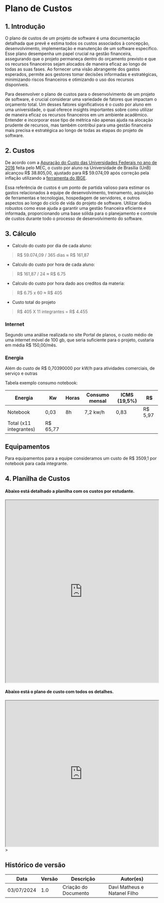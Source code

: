 # Plano de Custos

## 1. Introdução


O plano de custos de um projeto de software é uma documentação detalhada que prevê e estima todos os custos associados à concepção, desenvolvimento, implementação e manutenção de um software específico. Esse plano desempenha um papel crucial na gestão financeira, assegurando que o projeto permaneça dentro do orçamento previsto e que os recursos financeiros sejam alocados de maneira eficaz ao longo de todas as suas fases. Ao fornecer uma visão abrangente dos gastos esperados, permite aos gestores tomar decisões informadas e estratégicas, minimizando riscos financeiros e otimizando o uso dos recursos disponíveis.

Para desenvolver o plano de custos para o desenvolvimento de um projeto de software, é crucial considerar uma variedade de fatores que impactam o orçamento total. Um desses fatores significativos é o custo por aluno em uma universidade, o qual oferece insights importantes sobre como utilizar de maneira eficaz os recursos financeiros em um ambiente acadêmico. Entender e incorporar esse tipo de métrica não apenas ajuda na alocação prudente de recursos, mas também contribui para uma gestão financeira mais precisa e estratégica ao longo de todas as etapas do projeto de software.


## 2. Custos

De acordo com a [Apuração do Custo das Universidades Federais no ano de 2016](http://www.forplad.andifes.org.br/sites/default/files/forplad/comissaoplanejamento/NT_04-2018_e_anexos_-_apura%C3%A7%C3%A3o_do_custo_das_universidades.pdf) feita pelo MEC, o custo por aluno na Universidade de Brasília (UnB) alcançou R$ 38.805,00, ajustado para R$ 59.074,09 após correção pela inflação utilizando a [ferramenta do IBGE](https://www.ibge.gov.br/explica/inflacao.php).

Essa referência de custos é um ponto de partida valioso para estimar os gastos relacionados à equipe de desenvolvimento, treinamento, aquisição de ferramentas e tecnologias, hospedagem de servidores, e outros aspectos ao longo do ciclo de vida do projeto de software. Utilizar dados robustos como esse ajuda a garantir uma gestão financeira eficiente e informada, proporcionando uma base sólida para o planejamento e controle de custos durante todo o processo de desenvolvimento do software.


## 3. Cálculo 
- Calculo do custo por dia de cada aluno:
> R$ 59.074,09 / 365 dias ≈ R$ 161,87
- Calculo do custo por hora de cada aluno:
> R$ 161,87 / 24 ≈  R$ 6.75
- Calculo do custo por hora dado aos creditos da materia:
> R$ 6.75 x 60 ≈ R$ 405
- Custo total do projeto
> R$ 405 X 11 integrantes = R$ 4.455

### Internet
Segundo uma análise realizada no site Portal de planos, o custo médio de uma internet móvel de 100 gb, que seria suficiente para o projeto, custaria em média R$ 150,00/mês.

### Energia
Além do custo de R$ 0,70390000 por kW/h para atividades comerciais, de serviço e outras

Tabela exemplo consumo notebook:

| Energia | Kw | Horas | Consumo mensal | ICMS (19,5%) | R$ |
| ----- | ---- | ---- | ---- | ---- | ---- |
| Notebook | 0,03 | 8h | 7,2 kw/h | 0,83 | R$ 5,97 |
| Total (x11 integrantes) | R$ 65,77 |

## Equipamentos
Para equipamentos para a equipe consideramos um custo de R$ 3509,1 por notebook para cada integrante.

## 4. Planilha de Custos

#### Abaixo está detalhado a planilha com os custos por estudante.

<iframe src="https://docs.google.com/spreadsheets/d/e/2PACX-1vTTkn2ClcWbo3teC9HOyJ40L04ZxzQ-xEOR2K0BoYtSBJzZRca8wZbTqRJNzlL3BxsZIplin6zGO_zl/pubhtml?widget=true&amp;headers=false"width="100%" height="600"></iframe>

#### Abaixo está o plano de custo com todos os detalhes.

<iframe src="https://docs.google.com/spreadsheets/d/e/2PACX-1vQxftv4CQowjoCvFg_sygx1bFi0_V-Ax5RvBoj-A6rstDbbpyS0kddxxs4oke4PnOmyfIlaqYZ09_ud/pubhtml?widget=true&amp;headers=false"
width="100%" height="480"></iframe>></iframe>

## Histórico de versão
| Data | Versão | Descrição | Autor(es) |
| ---- | ---- | ---- | ---- |
| 03/07/2024 | 1.0 | Criação do Documento | Davi Matheus e Natanel Filho|